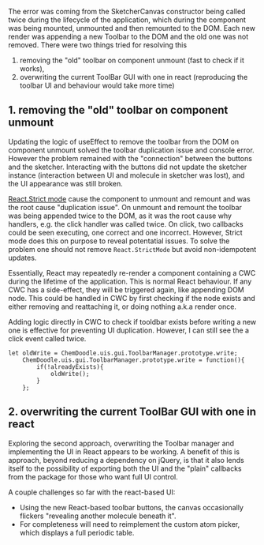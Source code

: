 The error was coming from the SketcherCanvas constructor being called twice during the lifecycle of the application, which during the component was being mounted, unmounted and then remounted to the DOM. Each new render was appending a new Toolbar to the DOM and the old one was not removed. There were two things tried for resolving this

1. removing the "old" toolbar on component unmount (fast to check if it works),
2. overwriting the current ToolBar GUI with one in react (reproducing the toolbar UI and behaviour would take more time)

## 1. removing the "old" toolbar on component unmount
Updating the logic of useEffect to remove the toolbar from the DOM on component unmount solved the toolbar duplication issue and console error. However the problem remained with the "connection" between the buttons and the sketcher. Interacting with the buttons did not update the sketcher instance (interaction between UI and molecule in sketcher was lost), and the UI appearance was still broken.

[React.Strict mode](https://reactjs.org/docs/strict-mode.html) cause the component to unmount and remount and was the root cause "duplication issue". On unmount and remount the toolbar was being appended twice to the DOM, as it was the root cause why handlers, e.g. the click handler was called twice. On click, two callbacks could be seen executing, one correct and one incorrect. However, Strict mode does this on purpose to reveal potentatial issues. To solve the problem one should not remove `React.StrictMode` but avoid non-idempotent updates.

Essentially, React may repeatedly re-render a component containing a CWC during the lifetime of the application. This is normal React behaviour. If any CWC has a side-effect, they will be triggered again, like appending DOM node. This could be handled in CWC by first checking if the node exists and either removing and reattaching it, or doing nothing a.k.a render once.

Adding logic directly in CWC to check if tooldbar exists before writing a new one is effective for preventing UI duplication. However, I can still see the a click event called twice.

```
let oldWrite = ChemDoodle.uis.gui.ToolbarManager.prototype.write;
	ChemDoodle.uis.gui.ToolbarManager.prototype.write = function(){
		if(!alreadyExists){
			oldWrite();
		}
	};
```

## 2. overwriting the current ToolBar GUI with one in react
Exploring the second approach, overwriting the Toolbar manager and implementing the UI in React appears to be working. A benefit of this is approach, beyond reducing a dependency on jQuery, is that it also lends itself to the possibility of exporting both the UI and the "plain" callbacks from the package for those who want full UI control.

A couple challenges so far with the react-based UI:
- Using the new React-based toolbar buttons, the canvas occasionally flickers "revealing another molecule beneath it".
- For completeness will need to reimplement the custom atom picker, which displays a full periodic table.